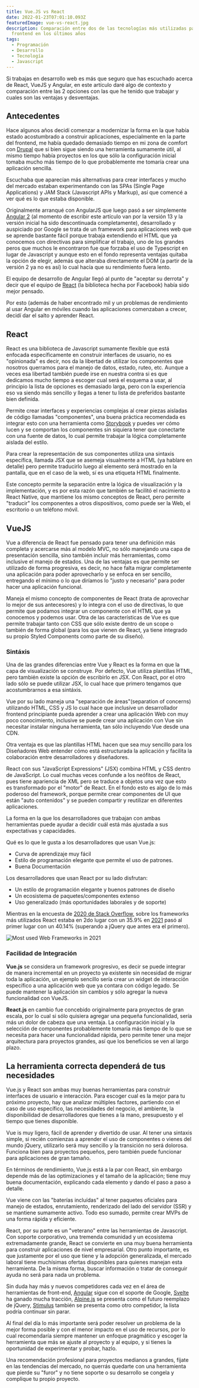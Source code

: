 ```yaml
---
title: Vue.JS vs React
date: 2022-01-23T07:01:10.093Z
featuredImage: vue-vs-react.jpg
description: Comparación entre dos de las tecnologías más utilizadas para
  frontend en los últimos años
tags:
  - Programación
  - Desarrollo
  - Tecnología
  - Javascript
---
```

Si trabajas en desarrollo web es más que seguro que has escuchado acerca de React, VueJS y Angular, en este artículo daré algo de contexto y comparación entre las 2 opciones con las que he tenido que trabajar y cuales son las ventajas y desventajas.

## Antecedentes

Hace algunos años decidí comenzar a modernizar la forma en la que había estado acostumbrado a construir aplicaciones, especialmente en la parte del frontend, me había quedado demasiado tiempo en mi zona de comfort con [Drupal](https://www.drupal.org/) que si bien sigue siendo una herramienta sumamente útil, al mismo tiempo había proyectos en los que sólo la configuración inicial tomaba mucho más tiempo de lo que probablemente me tomaría crear una aplicación sencilla.

Escuchaba que aparecían más alternativas para crear interfaces y mucho del mercado estaban experimentando con las SPAs (Single Page Applications) y JAM Stack (Javascript APIs y Markup), así que comencé a ver qué es lo que estaba disponible.

Originalmente arranqué con AngularJS que luego pasó a ser simplemente [Angular 2](https://angular.io/) (al momento de escribir este artículo van por la versión 13 y la versión inicial ha sido descontinuada completamente), desarrollado y auspiciado por Google se trata de un framework para aplicaciones web que se aprende bastante fácil porque trabaja extendiendo el HTML que ya conocemos con directivas para simplificar el trabajo, uno de los grandes peros que muchos le encontraron fue que forzaba el uso de Typescript en lugar de Javascript y aunque esto en el fondo representa ventajas quitaba la opción de elegir, además que alteraba directamente el DOM (a partir de la versión 2 ya no es así) lo cual hacía que su rendimiento fuera lento.

El equipo de desarrollo de Angular llegó al punto de "aceptar su derrota" y decir que el equipo de [React](https://reactjs.org/) (la biblioteca hecha por Facebook) había sido mejor pensado.

Por esto (además de haber encontrado mil y un problemas de rendimiento al usar Angular en móviles cuando las aplicaciones comenzaban a crecer, decidí dar el salto y aprender React. 

## React

React es una biblioteca de Javascript sumamente flexible que está enfocada específicamente en construir interfaces de usuario, no es "opinionada" es decir, nos da la libertad de utilizar los componentes que nosotros querramos para el manejo de datos, estado, ruteo, etc.  Aunque a veces esa libertad también puede irse en nuestra contra si es que dedicamos mucho tiempo a escoger cual será el esquema a usar, al principio la lista de opciones es demasiado larga, pero con la experiencia eso va siendo más sencillo y llegas a tener tu lista de preferidos bastante bien definida.

Permite crear interfaces y experiencias complejas al crear piezas aisladas de código llamadas "componentes", una buena práctica recomendada es integrar esto con una herramienta como [Storybook](https://storybook.js.org/) y puedes ver cómo lucen y se comportan los componentes sin siquiera tener que conectarte con una fuente de datos, lo cual permite trabajar la lógica completamente aislada del estilo.

Para crear la representación de sus componentes utiliza una sintaxis específica, llamada JSX que se asemeja visualmente a HTML (ya hablare en detalle) pero permite traducirlo luego al elemento será mostrado en la pantalla, que en el caso de la web, sí es una etiqueta HTML finalmente.

Este concepto permite la separación entre la lógica de visualización y la implementación, y es por esta razón que también se facilitó el nacimiento a React Native, que mantiene los mismo conceptos de React, pero permite "traducir" los componentes a otros dispositivos, como puede ser la Web, el escritorio o un teléfono móvil. 

## VueJS

Vue a diferencia de React fue pensado para tener una definición más completa y acercarse más al modelo MVC, no sólo manejando una capa de presentación sencilla, sino también incluir más herramientas, como inclusive el manejo de estados.   Una de las ventajas es que permite ser utilizado de forma progresiva, es decir, no hace falta migrar completamente una aplicación para poder aprovecharlo y se enfoca en ser sencillo, entregando el mínimo o lo que diríamos lo "justo y necesario" para poder hacer una aplicación funcional. 

Maneja el mismo concepto de componentes de React (trata de aprovechar lo mejor de sus antecesores) y lo integra con el uso de directivas, lo que permite que podamos integrar un componente con el HTML que ya conocemos y podemos usar.  Otra de las características de Vue es que permite trabajar tanto con CSS que sólo existe dentro de un scope o también de forma global (para los que vienen de React, ya tiene integrado su propio Styled Components como parte de su diseño).



### Sintáxis

Una de las grandes diferencias entre Vue y React es la forma en que la capa de visualización se construye.  Por defecto, Vue utiliza plantillas HTML, pero también existe la opción de escribirlo en JSX.  Con React, por el otro lado sólo se puede utilizar JSX, lo cual hace que primero tengamos que acostumbrarnos a esa sintáxis.

Vue por su lado maneja una "separación de áreas"(separation of concerns) utilizando HTML, CSS y JS lo cual hace que inclusive un desarrollador frontend principiante pueda aprender a crear una aplicación Web con muy poco conocimiento, inclusive se puede crear una aplicación con Vue sin necesitar instalar ninguna herramienta, tan sólo incluyendo Vue desde una CDN.

Otra ventaja es que las plantillas HTML hacen que sea muy sencillo para los Diseñadores Web entender cómo está estructurada la aplicación y facilita la colaboración entre desarrolladores y diseñadores.

React con sus "JavaScript Expressions" (JSX) combina HTML y CSS dentro de JavaScript.  Lo cual muchas veces confunde a los neófitos de React, pues tiene apariencia de XML pero se traduce a objetos una vez que esto es transformado por el "motor" de React.  En el fondo esto es algo de lo más poderoso del framework, porque permite crear componentes de UI que están "auto contenidos" y se pueden compartir y reutilizar en diferentes aplicaciones.

La forma en la que los desarrolladores que trabajan con ambas herramientas puede ayudar a decidir cuál está más ajustada a sus expectativas y capacidades.

Qué es lo que le gusta a los desarrolladores que usan Vue.js:

* Curva de aprendizaje muy fácil
* Estilo de programación elegante que permite el uso de patrones.
* Buena Documentación

Los desarrolladores que usan React por su lado disfrutan:

* Un estilo de programación elegante y buenos patrones de diseño
* Un ecosistema de paquetes/componentes extenso
* Uso generalizado (más oportunidades laborales y de soporte)

Mientras en la encuesta de [2020 de Stack Overflow,](https://insights.stackoverflow.com/survey/2020#most-popular-technologies) sobre los frameworks más utilizados React estaba en 2do lugar con un 35.9% en [2021](https://insights.stackoverflow.com/survey/2021#section-most-popular-technologies-web-frameworks) pasó al primer lugar con un 40.14% (superando a jQuery que antes era el primero).

![Most used Web Frameworks in 2021](screen-shot-2022-01-24-at-01.44.51.png "Most used Web Frameworks in 2021")

### Facilidad de Integración 

**Vue.js** se considera un framework progresivo, es decir se puede integrar de manera incremental en un proyecto ya existente sin necesidad de migrar toda la aplicación, un ejemplo sencillo sería crear un widget de interacción específico a una aplicación web que ya contara con código legado.  Se puede mantener la aplicación sin cambios y sólo agregar la nueva funcionalidad con VueJS.

**React.js** en cambio fue concebido originalmente para proyectos de gran escala, por lo cual si sólo quisiera agregar una pequeña funcionalidad, sería más un dolor de cabeza que una ventaja.  La configuración inicial y la selección de componentes probablemente tomaría más tiempo de lo que se necesita para hacer una funcionalidad rápida, pero permite tener una mejor arquitectura para proyectos grandes, así que los beneficios se ven al largo plazo.

## La herramienta correcta dependerá de tus necesidades

Vue.js y React son ambas muy buenas herramientas para construir interfaces de usuario e interacción.  Para escoger cual es la mejor para tu próximo proyecto, hay que analizar múltiples factores, partiendo con el caso de uso específico, las necesidades del negocio, el ambiente, la disponibilidad de desarrolladores que tienes a la mano, presupuesto y el tiempo que tienes disponible.

Vue is muy ligero, fácil de aprender y divertido de usar.  Al tener una sintaxis simple, si recién comienzas a aprender el uso de componentes o vienes del mundo jQuery, utilizarlo será muy sencillo y la transición no será dolorosa.  Funciona bien para proyectos pequeños, pero también puede funcionar para aplicaciones de gran tamaño.

En términos de rendimiento, Vue.js está a la par con React, sin embargo depende más de las optimizaciones y el tamaño de la aplicación; tiene muy buena documentación, explicando cada elemento y dando el paso a paso a detalle.

Vue viene con las "baterías incluídas" al tener paquetes oficiales para manejo de estados, enrutamiento, renderizado del lado del servidor (SSR) y se mantiene sumamente activo. Todo eso sumado, permite crear MVPs de una forma rápida y eficiente.

React, por su parte es un "veterano" entre las herramientas de Javascript.  Con soporte corporativo, una tremenda comunidad y un ecosistema extremadamente grande, React se convierte en una muy buena herramienta para construir aplicaciones de nivel empresarial.  Otro punto importante, es que justamente por el uso que tiene y la adopción generalizada, el mercado laboral tiene muchísimas ofertas disponibles para quienes manejan esta herramienta. De la misma forma, buscar información o tratar de conseguir ayuda no será para nada un problema.

Sin duda hay más y nuevos competidores cada vez en el área de herramientas de front-end, [Angular](https://angular.io/) sigue con el soporte de Google, [Svelte](https://svelte.dev/) ha ganado mucha tracción, [Alpine.js](https://alpinejs.dev/) se presenta como el futuro reemplazo de jQuery, [Stimulus](https://stimulus.hotwired.dev/) también se presenta como otro competidor, la lista podría continuar sin parar. 

Al final del día lo más importante será poder resolver un problema de la mejor forma posible y con el menor impacto en el uso de recursos, por lo cual recomendaría siempre mantener un enfoque pragmático y escoger la herramienta que más se ajuste al proyecto y al equipo, y si tienes la oportunidad de experimentar y probar, hazlo.  

Una recomendación profesional para proyectos medianos a grandes, fíjate en las tendencias del mercado, no querrás quedarte con una herramienta que pierde su "furor" y no tiene soporte o su desarrollo se congela y complique tu propio proyecto.
